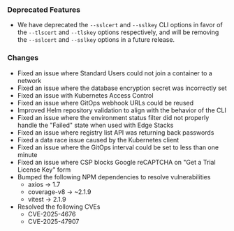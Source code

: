 ### Deprecated Features

- We have deprecated the `--sslcert` and `--sslkey` CLI options in favor of the `--tlscert` and `--tlskey` options respectively, and will be removing the `--sslcert` and `--sslkey` options in a future release.


### Changes

- Fixed an issue where Standard Users could not join a container to a network
- Fixed an issue where the database encryption secret was incorrectly set
- Fixed an issue with Kubernetes Access Control
- Fixed an issue where GitOps webhook URLs could be reused
- Improved Helm repository validation to align with the behavior of the CLI
- Fixed an issue where the environment status filter did not properly handle the "Failed" state when used with Edge Stacks
- Fixed an issue where registry list API was returning back passwords
- Fixed a data race issue caused by the Kubernetes client
- Fixed an issue where the GitOps interval could be set to less than one minute
- Fixed an issue where CSP blocks Google reCAPTCHA on "Get a Trial License Key" form
- Bumped the following NPM dependencies to resolve vulnerabilities
    - axios → 1.7
    - coverage-v8 → ~2.1.9
    - vitest → 2.1.9
- Resolved the following CVEs
    - CVE-2025-4676
    - CVE-2025-47907

